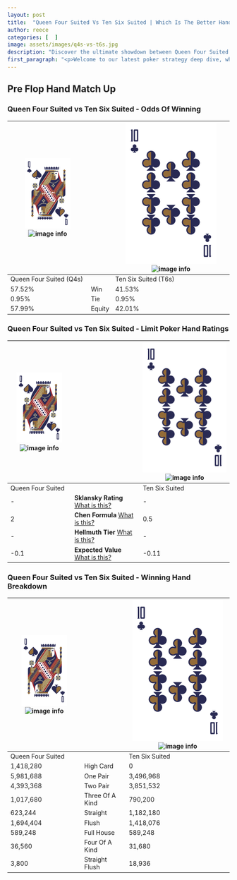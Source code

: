 ```yaml
---
layout: post
title:  "Queen Four Suited Vs Ten Six Suited | Which Is The Better Hand In Poker? A Complete Guide"
author: reece
categories: [  ]
image: assets/images/q4s-vs-t6s.jpg
description: "Discover the ultimate showdown between Queen Four Suited and Ten Six Suited in poker! Uncover the odds, strategies, and scenarios where one hand triumphs over the other. Get ready to up your poker game with this thrilling analysis."
first_paragraph: "<p>Welcome to our latest poker strategy deep dive, where we're pitting two distinct hands against each other in a high-stakes showdown: Queen Four Suited vs Ten Six Suited.</p><p>In the dynamic world of poker, every decision counts, and knowing which hand holds the upper hand is key to your success at the table.</p><p>In this article, we'll dissect these two hands, explore the scenarios where one dominates the other, and equip you with the knowledge to make strategic choices that can tip the odds in your favor.</p><p>Get ready to unravel the intriguing dynamics of these poker hands and elevate your game to new heights.</p>"
---
```




[comment]: # (sp0)

## Pre Flop Hand Match Up

<div class="table hand-ratings" markdown="1"> 



### Queen Four Suited vs Ten Six Suited - Odds Of Winning


    
| ![image info](assets/images/hand1/Q.png) ![image info](assets/images/hand1/4s.png) |  | ![image info](assets/images/hand2/T.png) ![image info](assets/images/hand2/6s.png) |
| -------- | -------- | -------- |
| Queen Four Suited (Q4s) |  | Ten Six Suited (T6s) |
| 57.52% | Win | 41.53% |
| 0.95% | Tie | 0.95% |
| 57.99% | Equity | 42.01% |




[comment]: # (sp1)



### Queen Four Suited vs Ten Six Suited - Limit Poker Hand Ratings


    
| ![image info](assets/images/hand1/Q.png) ![image info](assets/images/hand1/4s.png) |  | ![image info](assets/images/hand2/T.png) ![image info](assets/images/hand2/6s.png) |
| -------- | -------- | -------- |
| Queen Four Suited |  | Ten Six Suited |
| - | **Sklansky Rating** [What is this?](/sklansky-rating-explained) | - |
| 2 | **Chen Formula** [What is this?](/chen-formula-explained) | 0.5 |
| - | **Hellmuth Tier** [What is this?](/Hellmuth-tier-explained) | - |
| -0.1 | **Expected Value** [What is this?](/expected-value-explained) | -0.11 |




[comment]: # (sp2)



### Queen Four Suited vs Ten Six Suited - Winning Hand Breakdown


    
| ![image info](assets/images/hand1/Q.png) ![image info](assets/images/hand1/4s.png) |  | ![image info](assets/images/hand2/T.png) ![image info](assets/images/hand2/6s.png) |
| -------- | -------- | -------- |
| Queen Four Suited |  | Ten Six Suited |
| 1,418,280 | High Card | 0 |
| 5,981,688 | One Pair | 3,496,968 |
| 4,393,368 | Two Pair | 3,851,532 |
| 1,017,680 | Three Of A Kind | 790,200 |
| 623,244 | Straight | 1,182,180 |
| 1,694,404 | Flush | 1,418,076 |
| 589,248 | Full House | 589,248 |
| 36,560 | Four Of A Kind | 31,680 |
| 3,800 | Straight Flush | 18,936 |




[comment]: # (sp3)



</div>

[comment]: # (sp4)



[comment]: # (sp5)

